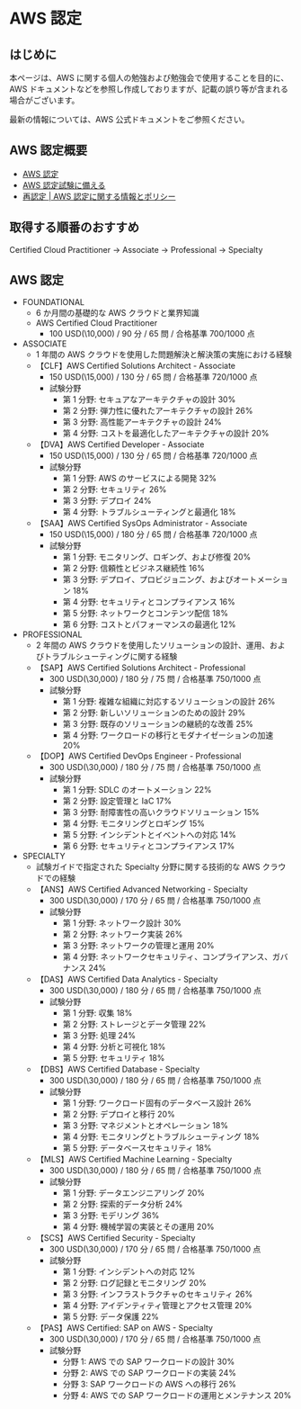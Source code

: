 # AWS 認定

## はじめに

本ページは、AWS に関する個人の勉強および勉強会で使用することを目的に、AWS ドキュメントなどを参照し作成しておりますが、記載の誤り等が含まれる場合がございます。

最新の情報については、AWS 公式ドキュメントをご参照ください。

## AWS 認定概要

- [AWS 認定](https://aws.amazon.com/jp/certification/)
- [AWS 認定試験に備える](https://aws.amazon.com/jp/certification/certification-prep/)
- [再認定 | AWS 認定に関する情報とポリシー](https://aws.amazon.com/jp/certification/policies/recertification/)

## 取得する順番のおすすめ

Certified Cloud Practitioner → Associate → Professional → Specialty

## AWS 認定

- FOUNDATIONAL
  - 6 か月間の基礎的な AWS クラウドと業界知識
  - AWS Certified Cloud Practitioner
    - 100 USD(\10,000) / 90 分 / 65 問 / 合格基準 700/1000 点
- ASSOCIATE
  - 1 年間の AWS クラウドを使用した問題解決と解決策の実施における経験
  - 【CLF】AWS Certified Solutions Architect - Associate
    - 150 USD(\15,000) / 130 分 / 65 問 / 合格基準 720/1000 点
    - 試験分野
      - 第 1 分野: セキュアなアーキテクチャの設計 30%
      - 第 2 分野: 弾力性に優れたアーキテクチャの設計 26%
      - 第 3 分野: 高性能アーキテクチャの設計 24%
      - 第 4 分野: コストを最適化したアーキテクチャの設計 20%
  - 【DVA】AWS Certified Developer - Associate
    - 150 USD(\15,000) / 130 分 / 65 問 / 合格基準 720/1000 点
    - 試験分野
      - 第 1 分野: AWS のサービスによる開発 32%
      - 第 2 分野: セキュリティ 26%
      - 第 3 分野: デプロイ 24%
      - 第 4 分野: トラブルシューティングと最適化 18%
  - 【SAA】AWS Certified SysOps Administrator - Associate
    - 150 USD(\15,000) / 180 分 / 65 問 / 合格基準 720/1000 点
    - 試験分野
      - 第 1 分野: モニタリング、ロギング、および修復 20%
      - 第 2 分野: 信頼性とビジネス継続性 16%
      - 第 3 分野: デプロイ、プロビジョニング、およびオートメーション 18%
      - 第 4 分野: セキュリティとコンプライアンス 16%
      - 第 5 分野: ネットワークとコンテンツ配信 18%
      - 第 6 分野: コストとパフォーマンスの最適化 12%
- PROFESSIONAL
  - 2 年間の AWS クラウドを使用したソリューションの設計、運用、およびトラブルシューティングに関する経験
  - 【SAP】AWS Certified Solutions Architect - Professional
    - 300 USD(\30,000) / 180 分 / 75 問 / 合格基準 750/1000 点
    - 試験分野
      - 第 1 分野: 複雑な組織に対応するソリューションの設計 26%
      - 第 2 分野: 新しいソリューションのための設計 29%
      - 第 3 分野: 既存のソリューションの継続的な改善 25%
      - 第 4 分野: ワークロードの移行とモダナイゼーションの加速 20%
  - 【DOP】AWS Certified DevOps Engineer - Professional
    - 300 USD(\30,000) / 180 分 / 75 問 / 合格基準 750/1000 点
    - 試験分野
      - 第 1 分野: SDLC のオートメーション 22%
      - 第 2 分野: 設定管理と IaC 17%
      - 第 3 分野: 耐障害性の高いクラウドソリューション 15%
      - 第 4 分野: モニタリングとロギング 15%
      - 第 5 分野: インシデントとイベントへの対応 14%
      - 第 6 分野: セキュリティとコンプライアンス 17%
- SPECIALTY
  - 試験ガイドで指定された Specialty 分野に関する技術的な AWS クラウドでの経験
  - 【ANS】AWS Certified Advanced Networking - Specialty
    - 300 USD(\30,000) / 170 分 / 65 問 / 合格基準 750/1000 点
    - 試験分野
      - 第 1 分野: ネットワーク設計 30%
      - 第 2 分野: ネットワーク実装 26%
      - 第 3 分野: ネットワークの管理と運用 20%
      - 第 4 分野: ネットワークセキュリティ、コンプライアンス、ガバナンス 24%
  - 【DAS】AWS Certified Data Analytics - Specialty
    - 300 USD(\30,000) / 180 分 / 65 問 / 合格基準 750/1000 点
    - 試験分野
      - 第 1 分野: 収集 18%
      - 第 2 分野: ストレージとデータ管理 22%
      - 第 3 分野: 処理 24%
      - 第 4 分野: 分析と可視化 18%
      - 第 5 分野: セキュリティ 18%
  - 【DBS】AWS Certified Database - Specialty
    - 300 USD(\30,000) / 180 分 / 65 問 / 合格基準 750/1000 点
    - 試験分野
      - 第 1 分野: ワークロード固有のデータベース設計 26%
      - 第 2 分野: デプロイと移行 20%
      - 第 3 分野: マネジメントとオペレーション 18%
      - 第 4 分野: モニタリングとトラブルシューティング 18%
      - 第 5 分野: データベースセキュリティ 18%
  - 【MLS】AWS Certified Machine Learning - Specialty
    - 300 USD(\30,000) / 180 分 / 65 問 / 合格基準 750/1000 点
    - 試験分野
      - 第 1 分野: データエンジニアリング 20%
      - 第 2 分野: 探索的データ分析 24%
      - 第 3 分野: モデリング 36%
      - 第 4 分野: 機械学習の実装とその運用 20%
  - 【SCS】AWS Certified Security - Specialty
    - 300 USD(\30,000) / 170 分 / 65 問 / 合格基準 750/1000 点
    - 試験分野
      - 第 1 分野: インシデントへの対応 12%
      - 第 2 分野: ログ記録とモニタリング 20%
      - 第 3 分野: インフラストラクチャのセキュリティ 26%
      - 第 4 分野: アイデンティティ管理とアクセス管理 20%
      - 第 5 分野: データ保護 22%
  - 【PAS】AWS Certified: SAP on AWS - Specialty
    - 300 USD(\30,000) / 170 分 / 65 問 / 合格基準 750/1000 点
    - 試験分野
      - 分野 1: AWS での SAP ワークロードの設計 30%
      - 分野 2: AWS での SAP ワークロードの実装 24%
      - 分野 3: SAP ワークロードの AWS への移行 26%
      - 分野 4: AWS での SAP ワークロードの運用とメンテナンス 20%

